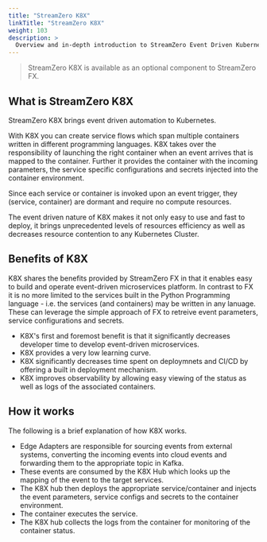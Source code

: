 ```yaml
---
title: "StreamZero K8X"
linkTitle: "StreamZero K8X"
weight: 103
description: >
  Overview and in-depth introduction to StreamZero Event Driven Kubernetes.
---
```


> StreamZero K8X is available as an optional component to StreamZero FX.

## What is StreamZero K8X

StreamZero K8X brings event driven automation to Kubernetes. 

With K8X you can create service flows which span multiple containers written in different programming languages. K8X takes over the responsibility of launching the right container when an event arrives that is mapped to the container. Further it provides the container with the incoming parameters, the service specific configurations and secrets injected into the container environment.

Since each service or container is invoked upon an event trigger, they (service, container) are dormant and require no compute resources.

The event driven nature of K8X makes it not only easy to use and fast to deploy, it brings unprecedented levels of resources efficiency as well as decreases resource contention to any Kubernetes Cluster.

## Benefits of K8X

K8X shares the benefits provided by StreamZero FX in that it enables easy to build and operate event-driven microservices platform. In contrast to FX it is no more limited to the services built in the Python Programming language - i.e. the services (and containers) may be written in any lanuage. These can leverage the simple approach of FX to retreive event parameters, service configurations and secrets.

* K8X's first and foremost benefit is that it significantly decreases developer time to develop event-driven microservices. 
* K8X provides a very low learning curve.
* K8X significantly decreases time spent on deploymnets and CI/CD by offering a built in deployment mechanism.
* K8X improves observability by allowing easy viewing of the status as well as logs of the associated containers.


## How it works
The following is a brief explanation of how K8X works.

* Edge Adapters are responsible for sourcing events from external systems, converting the incoming events into cloud events and forwarding them to the appropriate topic in Kafka. 
* These events are consumed by the K8X Hub which looks up the mapping of the event to the target services.
* The K8X hub then deploys the appropriate service/container and injects the event parameters, service configs and secrets to the container environment.
* The container executes the service.
* The K8X hub collects the logs from the container for monitoring of the container status.